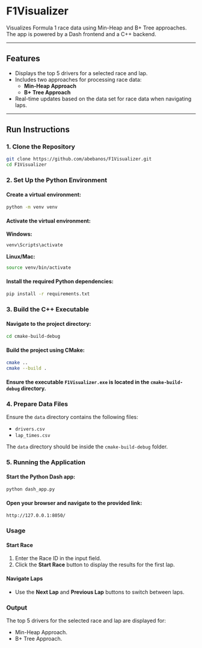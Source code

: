 # **F1Visualizer**

Visualizes Formula 1 race data using Min-Heap and B+ Tree approaches. The app is powered by a Dash frontend and a C++ backend.

---

## **Features**
- Displays the top 5 drivers for a selected race and lap.
- Includes two approaches for processing race data:
  - **Min-Heap Approach**
  - **B+ Tree Approach**
- Real-time updates based on the data set for race data when navigating laps.

---

## **Run Instructions**

### 1. **Clone the Repository**
```bash
git clone https://github.com/abebanos/F1Visualizer.git
cd F1Visualizer
```

### 2. **Set Up the Python Environment**

#### Create a virtual environment:
```bash
python -m venv venv
```

#### Activate the virtual environment:

**Windows:**
```bash
venv\Scripts\activate
```

**Linux/Mac:**
```bash
source venv/bin/activate
```

#### Install the required Python dependencies:
```bash
pip install -r requirements.txt
```

### 3. **Build the C++ Executable**

#### Navigate to the project directory:
```bash
cd cmake-build-debug
```

#### Build the project using CMake:
```bash
cmake ..
cmake --build .
```

#### Ensure the executable `F1Visualizer.exe` is located in the `cmake-build-debug` directory.

### 4. **Prepare Data Files**
Ensure the `data` directory contains the following files:
- `drivers.csv`
- `lap_times.csv`

The `data` directory should be inside the `cmake-build-debug` folder.

### 5. **Running the Application**

#### Start the Python Dash app:
```bash
python dash_app.py
```

#### Open your browser and navigate to the provided link:
```
http://127.0.0.1:8050/
```

### **Usage**

#### Start Race
1. Enter the Race ID in the input field.
2. Click the **Start Race** button to display the results for the first lap.

#### Navigate Laps
- Use the **Next Lap** and **Previous Lap** buttons to switch between laps.

### **Output**
The top 5 drivers for the selected race and lap are displayed for:
- Min-Heap Approach.
- B+ Tree Approach.
